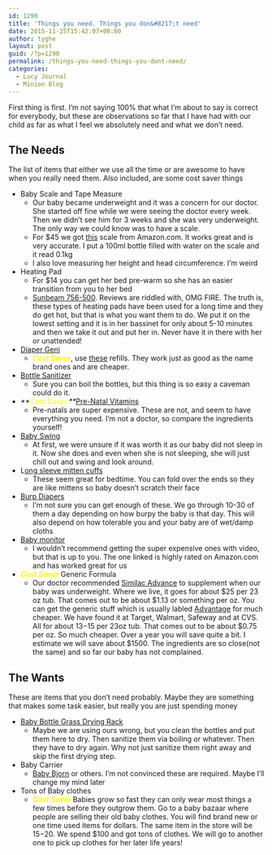```yaml
---
id: 1290
title: 'Things you need. Things you don&#8217;t need'
date: 2015-11-25T15:42:07+00:00
author: tyghe
layout: post
guid: /?p=1290
permalink: /things-you-need-things-you-dont-need/
categories:
  - Lucy Journal
  - Minion Blog
---
```

First thing is first. I&#8217;m not saying 100% that what I&#8217;m about to say is correct for everybody, but these are observations so far that I have had with our child as far as what I feel we absolutely need and what we don&#8217;t need.

## The Needs

The list of items that either we use all the time or are awesome to have when you really need them. Also included, are some cost saver things

<!--more-->

  * Baby Scale and Tape Measure 
      * Our baby became underweight and it was a concern for our doctor. She started off fine while we were seeing the doctor every week. Then we didn&#8217;t see him for 3 weeks and she was very underweight. The only way we could know was to have a scale.
      * For $45 we got <a href="http://www.amazon.com/gp/product/B00FQRXF22?psc=1&redirect=true&ref_=oh_aui_detailpage_o02_s00" target="_blank">this</a> scale from Amazon.com. It works great and is very accurate. I put a 100ml bottle filled with water on the scale and it read 0.1kg
      * I also love measuring her height and head circumference. I&#8217;m weird
  * Heating Pad 
      * For $14 you can get her bed pre-warm so she has an easier transition from you to her bed
      * <a href="http://www.amazon.com/gp/product/B00006IV4N?psc=1&redirect=true&ref_=oh_aui_detailpage_o03_s00" target="_blank">Sunbeam 756-500</a>. Reviews are riddled with, OMG FIRE. The truth is, these types of heating pads have been used for a long time and they do get hot, but that is what you want them to do. We put it on the lowest setting and it is in her bassinet for only about 5-10 minutes and then we take it out and put her in. Never have it in there with her or unattended!
  * <a href="http://www.amazon.com/gp/product/B00HT6E6GW?psc=1&redirect=true&ref_=oh_aui_detailpage_o07_s00" target="_blank">Diaper Geni</a> 
      * <span style="color: #ffff00;"><em><strong>Cost Saver</strong></em></span>, use <a href="http://www.amazon.com/gp/product/B00CXH2M2W?psc=1&redirect=true&ref_=oh_aui_detailpage_o00_s00" target="_blank">these</a> refills. They work just as good as the name brand ones and are cheaper.
  * <a href="http://www.amazon.com/gp/product/B007VBXKG2?psc=1&redirect=true&ref_=oh_aui_detailpage_o02_s00" target="_blank">Bottle Sanitizer</a> 
      * Sure you can boil the bottles, but this thing is so easy a caveman could do it.
  * _**<span style="color: #ffff00;">Cost Saver</span> **_<a href="http://www.amazon.com/gp/product/B005G4YCHW?psc=1&redirect=true&ref_=oh_aui_detailpage_o03_s01" target="_blank">Pre-Natal Vitamins</a> 
      * Pre-natals are super expensive. These are not, and seem to have everything you need. I&#8217;m not a doctor, so compare the ingredients yourself!
  * <a href="http://www.amazon.com/gp/product/B00IVNEGLW?psc=1&redirect=true&ref_=oh_aui_detailpage_o01_s00" target="_blank">Baby Swing</a> 
      * At first, we were unsure if it was worth it as our baby did not sleep in it. Now she does and even when she is not sleeping, she will just chill out and swing and look around.
  * L<a href="http://www.amazon.com/gp/product/B007C2PZQ8?keywords=gerber%20long%20sleeve%20onesies&qid=1448482198&ref_=sr_1_8&sr=8-8" target="_blank">ong sleeve mitten cuffs</a> 
      * These seem great for bedtime. You can fold over the ends so they are like mittens so baby doesn&#8217;t scratch their face
  * <a href="http://www.amazon.com/Gerber-Birdseye-3-Ply-Prefold-Diapers/dp/B007VBYVWE/ref=sr_1_1?ie=UTF8&qid=1448482314&sr=8-1&keywords=gerber+trifold+diapers" target="_blank">Burp Diapers</a> 
      * I&#8217;m not sure you can get enough of these. We go through 10-30 of them a day depending on how burpy the baby is that day. This will also depend on how tolerable you and your baby are of wet/damp cloths
  * <a href="http://www.amazon.com/gp/product/B00E1CIGAE?psc=1&redirect=true&ref_=oh_aui_detailpage_o06_s00" target="_blank">Baby monitor</a> 
      * I wouldn&#8217;t recommend getting the super expensive ones with video, but that is up to you. The one linked is highly rated on Amazon.com and has worked great for us
  * <span style="color: #ffff00;"><em><strong>Cost Saver</strong></em></span> Generic Formula 
      * Our doctor recommended <a href="https://similac.com/baby-formula/similac-advance" target="_blank">Similac Advance</a> to supplement when our baby was underweight. Where we live, it goes for about $25 per 23 oz tub. That comes out to be about $1.13 or something per oz. You can get the generic stuff which is usually labled <a href="http://www.target.com/p/up-up-infant-formula-advantage-23-2oz/-/A-14348285" target="_blank">Advantage</a> for much cheaper. We have found it at Target, Walmart, Safeway and at CVS. All for about $13-$15 per 23oz tub. That comes out to be about $0.75 per oz. So much cheaper. Over a year you will save quite a bit. I estimate we will save about $1500. The ingredients are so close(not the same) and so far our baby has not complained.

## The Wants

These are items that you don&#8217;t need probably. Maybe they are something that makes some task easier, but really you are just spending money

  * <a href="http://www.amazon.com/Boon-Grass-Countertop-Drying-Green/dp/B0032G9E0G/ref=sr_1_1?ie=UTF8&qid=1448482988&sr=8-1&keywords=baby+bottle+grass" target="_blank">Baby Bottle Grass Drying Rack</a> 
      * Maybe we are using ours wrong, but you clean the bottles and put them here to dry. Then sanitize them via boiling or whatever. Then they have to dry again. Why not just sanitize them right away and skip the first drying step.
  * Baby Carrier 
      * <a href="http://www.amazon.com/BABYBJORN-Carrier-Original-Black-Cotton/dp/B0009JOSNM/ref=sr_1_1?ie=UTF8&qid=1448483264&sr=8-1&keywords=baby+bjorn" target="_blank">Baby Bjorn</a> or others. I&#8217;m not convinced these are required. Maybe I&#8217;ll change my mind later
  * Tons of Baby clothes 
      * <span style="color: #ffff00;"><em><strong>Cost Saver</strong></em></span> Babies grow so fast they can only wear most things a few times before they outgrow them. Go to a baby bazaar where people are selling their old baby clothes. You will find brand new or one time used items for dollars. The same item in the store will be $15-$20. We spend $100 and got tons of clothes. We will go to another one to pick up clothes for her later life years!
